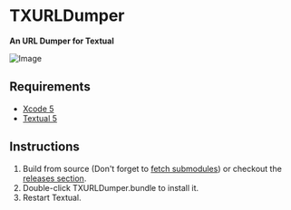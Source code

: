 TXURLDumper
===========

__An URL Dumper for Textual__

![Image](http://i.imgur.com/0rAadPg.png)


Requirements
------------

- [Xcode 5](https://itunes.apple.com/de/app/xcode/id497799835)
- [Textual 5](https://github.com/codeux/Textual)


Instructions
------------

1. Build from source (Don't forget to [fetch submodules](https://stackoverflow.com/questions/3796927/how-to-git-clone-including-submodules)) or checkout the [releases section](https://github.com/foldericon/TXURLDumper/releases).
2. Double-click TXURLDumper.bundle to install it.
3. Restart Textual.
